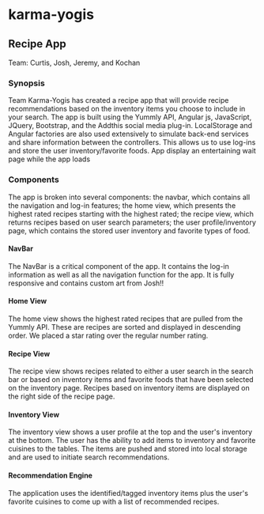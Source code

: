 # karma-yogis

## Recipe App
Team: Curtis, Josh, Jeremy, and Kochan

### Synopsis
Team Karma-Yogis has created a recipe app that will provide recipe recommendations based on the inventory items you choose to include in your search.  The app is built using the Yummly API, Angular js, JavaScript, JQuery, Bootstrap, and the Addthis social media plug-in.  LocalStorage and Angular factories are also used extensively to simulate back-end services and share information between the controllers.  This allows us to use log-ins and store the user inventory/favorite foods. App display an entertaining wait page while the app loads

### Components
The app is broken into several components: the navbar, which contains all the navigation and log-in features; the home view, which presents the highest rated recipes starting with the highest rated; the recipe view, which returns recipes based on user search parameters; the user profile/inventory page, which contains the stored user inventory and favorite types of food.

#### NavBar
The NavBar is a critical component of the app.  It contains the log-in information as well as all the navigation function for the app.  It is fully responsive and contains custom art from Josh!!

#### Home View
The home view shows the highest rated recipes that are pulled from the Yummly API.  These are recipes are sorted and displayed in descending order.  We placed a star rating over the regular number rating.

#### Recipe View
The recipe view shows recipes related to either a user search in the search bar or based on inventory items and favorite foods that have been selected on the inventory page.  Recipes based on inventory items are displayed on the right side of the recipe page.

#### Inventory View
The inventory view shows a user profile at the top and the user's inventory at the bottom.  The user has the ability to add items to inventory and favorite cuisines to the tables.  The items are pushed and stored into local storage and are used to initiate search recommendations.

#### Recommendation Engine
The application uses the identified/tagged inventory items plus the user's favorite cuisines to come up with a list of recommended recipes.